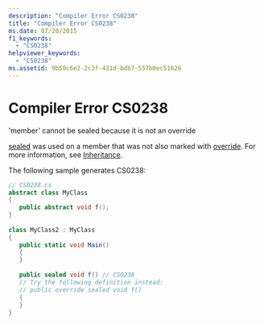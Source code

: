 ```yaml
---
description: "Compiler Error CS0238"
title: "Compiler Error CS0238"
ms.date: 07/20/2015
f1_keywords: 
  - "CS0238"
helpviewer_keywords: 
  - "CS0238"
ms.assetid: 9b50c6e2-2c3f-431d-bdb7-557b0ec51626
---
```

# Compiler Error CS0238

'member' cannot be sealed because it is not an override  
  
 [sealed](../language-reference/keywords/sealed.md) was used on a member that was not also marked with [override](../language-reference/keywords/override.md). For more information, see [Inheritance](../programming-guide/classes-and-structs/inheritance.md).  
  
 The following sample generates CS0238:  
  
```csharp  
// CS0238.cs  
abstract class MyClass  
{  
   public abstract void f();  
}  
  
class MyClass2 : MyClass  
{  
   public static void Main()  
   {  
   }  
  
   public sealed void f() // CS0238  
   // Try the following definition instead:  
   // public override sealed void f()  
   {  
   }  
}  
```
